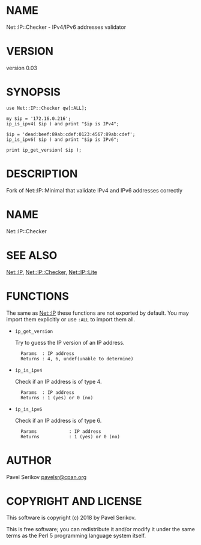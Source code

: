 # NAME

Net::IP::Checker - IPv4/IPv6 addresses validator

# VERSION

version 0.03

# SYNOPSIS

    use Net::IP::Checker qw[:ALL];
    
    my $ip = '172.16.0.216';
    ip_is_ipv4( $ip ) and print "$ip is IPv4";

    $ip = 'dead:beef:89ab:cdef:0123:4567:89ab:cdef';
    ip_is_ipv6( $ip ) and print "$ip is IPv6";

    print ip_get_version( $ip );

# DESCRIPTION

Fork of Net::IP::Minimal that validate IPv4 and IPv6 addresses correctly

# NAME

Net::IP::Checker

# SEE ALSO

[Net::IP](https://metacpan.org/pod/Net::IP), [Net::IP::Checker](https://metacpan.org/pod/Net::IP::Checker), [Net::IP::Lite](https://metacpan.org/pod/Net::IP::Lite)

# FUNCTIONS

The same as [Net::IP](https://metacpan.org/pod/Net::IP) these functions are not exported by default. You may import them explicitly
or use `:ALL` to import them all.

- `ip_get_version`

    Try to guess the IP version of an IP address.

        Params  : IP address
        Returns : 4, 6, undef(unable to determine)

- `ip_is_ipv4`

    Check if an IP address is of type 4.

        Params  : IP address
        Returns : 1 (yes) or 0 (no)

- `ip_is_ipv6`

    Check if an IP address is of type 6.

        Params            : IP address
        Returns           : 1 (yes) or 0 (no)

# AUTHOR

Pavel Serikov <pavelsr@cpan.org>

# COPYRIGHT AND LICENSE

This software is copyright (c) 2018 by Pavel Serikov.

This is free software; you can redistribute it and/or modify it under
the same terms as the Perl 5 programming language system itself.

